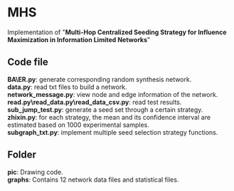 # MHS
Implementation of "**Multi-Hop Centralized Seeding Strategy for Influence Maximization in Information Limited Networks**"

## Code file
**BA\ER.py**: generate corresponding random synthesis network.<br>
**data.py**: read txt files to build a network.<br>
**network_message.py**: view node and edge information of the network.<br>
**read.py\read_data.py\read_data_csv.py**: read test results.<br>
**sub_jump_test.py**: generate a seed set through a certain strategy.<br>
**zhixin.py**: for each strategy, the mean and its confidence interval are estimated based on 1000 experimental samples.<br>
**subgraph_txt.py**: implement multiple seed selection strategy functions.<br>

## Folder
**pic**: Drawing code.<br>
**graphs**: Contains 12 network data files and statistical files.<br>
